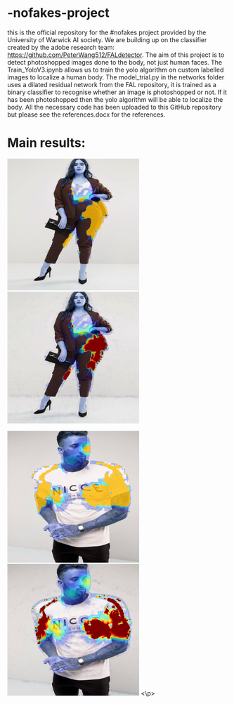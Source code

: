 # -nofakes-project
this is the official repository for the #nofakes project provided by the University of Warwick AI society. We are building up on the classifier created by the adobe research team: https://github.com/PeterWang512/FALdetector. The aim of this project is to detect photoshopped images done to the body, not just human faces. The Train_YoloV3.ipynb allows us to train the yolo algorithm on custom labelled images to localize a human body. The model_trial.py in the networks folder uses a dilated residual network from the FAL repository, it is trained as a binary classifier to recognise whether an image is photoshopped or not. If it has been photoshopped then the yolo algorithm will be able to localize the body. All the necessary code has been uploaded to this GitHub repository but please see the references.docx for the references.

# Main results:
<p float="left">
  <img src="https://github.com/peterfazekas1999/-nofakes-project/blob/main/results_trial/t1_p.png" width ="300">
  <img src="https://github.com/peterfazekas1999/-nofakes-project/blob/main/results_trial/t1_r.png" width ="300">
</p>
<p float="left">
<img src="https://github.com/peterfazekas1999/-nofakes-project/blob/main/results_trial/t2_p.png" width ="300">
<img src="https://github.com/peterfazekas1999/-nofakes-project/blob/main/results_trial/t2_r.png" width ="300">
<\p>

